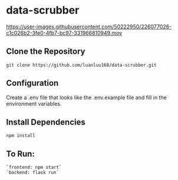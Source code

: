 # data-scrubber

https://user-images.githubusercontent.com/50222950/226077026-c1c026b2-3fe0-4fb7-bc97-331966810949.mov

## Clone the Repository 
`git clone https://github.com/luanluu168/data-scrubber.git`

## Configuration 
Create a .env file that looks like the .env.example file and fill in the environment variables. 

## Install Dependencies 
`npm install`

## To Run:
    `frontend: npm start`
    `backend: flask run`
